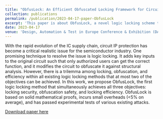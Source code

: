 ```yaml
---
title: "ObfusLock: An Efficient Obfuscated Locking Framework for Circuit IP Protection†"
collection: publications
permalink: /publication/2023-04-17-paper-ObfusLock
excerpt: 'This paper is about ObfusLock, a novel logic locking scheme that simultaneously achieves I/O attack resilience, structural attack resilience, locking efficiency and protection diversity.'
date: 2023-04-17
venue: 'Design, Automation & Test in Europe Conference & Exhibition (DATE)'
---
```

With the rapid evolution of the IC supply chain, circuit IP protection has become a critical realistic issue for the semiconductor industry. One promising technique to resolve the issue is logic locking. It adds key inputs to the original circuit such that only authorized users can get the correct function, and it modifies the circuit to obfuscate it against structural analysis. However, there is a trilemma among locking, obfuscation, and efficiency within all existing logic locking methods that at most two of the objectives can be achieved. In this work, we propose ObfusLock, the first logic locking method that simultaneously achieves all three objectives: locking security, obfuscation safety, and locking efficiency. ObfusLock is based on solid mathematical proofs, incurs small overheads (<5% on average), and has passed experimental tests of various existing attacks.

[Download paper here](https://ieeexplore.ieee.org/stamp/stamp.jsp?tp=&arnumber=10136964&isnumber=10136706)

